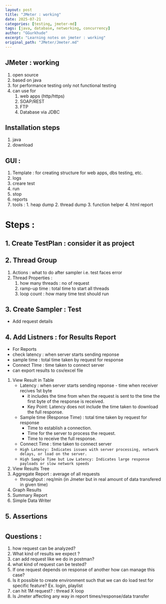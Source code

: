 ```yaml
---
layout: post
title: "JMeter : working"
date: 2025-07-21
categories: [testing, jmeter-md]
tags: [java, database, networking, concurrency]
author: "GGurkhude"
excerpt: "Learning notes on jmeter : working"
original_path: "JMeter/Jmeter.md"
---
```


## JMeter : working
1. open source
2. based on java
3. for performance testing only not functional testing
4. can use for 
    1. web apps (http/https)
    2. SOAP/REST
    3. FTP
    4. Database via JDBC 
## Installation steps
1. java
2.  download 

## GUI :

1. Template : for creating structure for web apps, dbs testing, etc.
2. logs
3. creare test
4. run 
5. stop
6. reports
7. tools : 1. heap dump 2. thread dump 3. function helper 4. html report

# Steps :
## 1. Create TestPlan : consider it as project
## 2. Thread Group 
1. Actions : what to do after sampler i.e. test faces error
2. Thread Properties : 
    1. how many threads  : no of request
    2. ramp-up time : total time to start all threads
    3. loop count : how many time test should run
## 3. Create Sampler : Test
- Add request details

## 4. Add Listners : for Results Report
- For Reports 
- check latency : when server starts sending reponse
- sample time : total time taken by request for response
- Connect TIme : time taken to connect server
- can export results to csv/excel file
1. View Result in Table
    - Latency : when server starts sending reponse - time when receiver recives 1st byte
       - it includes the time from when the request is sent to the time the first byte of the response is received.
       - Key Point: Latency does not include the time taken to download the full response.
    - Sample time (Response Time) : total time taken by request for response 
       - Time to establish a connection.
       - Time for the server to process the request.
       - Time to receive the full response.
    - Connect Time : time taken to connect server
    - `High Latency: Indicates issues with server processing, network delays, or load on the server.`
    - `High Sample Time but Low Latency: Indicates large response payloads or slow network speeds`
2. View Results Tree
3. Aggregate Report : average of all requests
    - throughput : req/min (in Jmeter but in real amount of data transfered in given time)
4. Graph Results
5. Summary Report
6. Simple Data Writer

## 5. Assertions

#
## Questions :
1. how request can be analyzed?
2. What kind of results we expect ?
3. can add request like we do in postman?
4. what kind of request can be tested?
5. If one request depends on response of another how can manage this case?
6. Is it possible to create environment such that we can do load test for specific feature? Ex. login, playlist
7. can hit 1M request? : thread X loop
8. Is Jmeter affecting any way in report times/response/data transfer